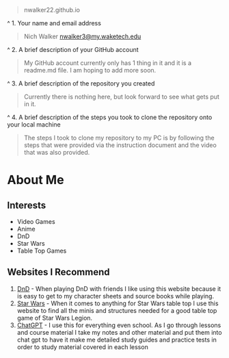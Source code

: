 > nwalker22.github.io

^ 1.	Your name and email address
> Nich Walker
> nwalker3@my.waketech.edu

^ 2.	A brief description of your GitHub account
> My GitHub account currently only has 1 thing in it and it is a readme.md file. I am hoping to add more soon.

^ 3.	A brief description of the repository you created 
> Currently there is nothing here, but look forward to see what gets put in it.

^ 4.	A brief description of the steps you took to clone the repository onto your local machine
> The steps I took to clone my repository to my PC is by following the steps that were provided via the instruction document and the video that was also provided.



# About Me
## Interests
 * Video Games
 * Anime
 * DnD
 * Star Wars
 * Table Top Games
## Websites I Recommend
 1. [DnD](https://www.dndbeyond.com) - When playing DnD with friends I like using this website because it is easy to get to my character sheets and source books while playing.
 2. [Star Wars](https://www.atomicmassgames.com/legion-gallery/) - When it comes to anything for Star Wars table top I use this website to find all the minis and structures needed for a good table top game of Star Wars Legion. 
 3. [ChatGPT](https://www.chatgpt.com) - I use this for everything even school. As I go through lessons and course material I take my notes and other material and put them into chat gpt to have it make me detailed study guides and practice tests in order to study material covered in each lesson